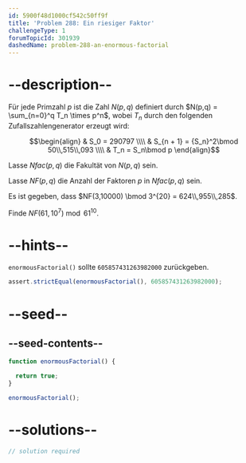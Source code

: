 ```yaml
---
id: 5900f48d1000cf542c50ff9f
title: 'Problem 288: Ein riesiger Faktor'
challengeType: 1
forumTopicId: 301939
dashedName: problem-288-an-enormous-factorial
---
```


# --description--

Für jede Primzahl $p$ ist die Zahl $N(p,q)$ definiert durch $N(p,q) = \sum_{n=0}^q T_n \times p^n$, wobei $T_n$ durch den folgenden Zufallszahlengenerator erzeugt wird:

$$\begin{align}   & S_0 = 290797 \\\\
  & S_{n + 1} = {S_n}^2\bmod 50\\,515\\,093 \\\\ & T_n = S_n\bmod p \end{align}$$

Lasse $Nfac(p,q)$ die Fakultät von $N(p,q)$ sein.

Lasse $NF(p,q)$ die Anzahl der Faktoren $p$ in $Nfac(p,q)$ sein.

Es ist gegeben, dass $NF(3,10000) \bmod 3^{20} = 624\\,955\\,285$.

Finde $NF(61,{10}^7)\bmod {61}^{10}$.

# --hints--

`enormousFactorial()` sollte `605857431263982000` zurückgeben.

```js
assert.strictEqual(enormousFactorial(), 605857431263982000);
```

# --seed--

## --seed-contents--

```js
function enormousFactorial() {

  return true;
}

enormousFactorial();
```

# --solutions--

```js
// solution required
```
